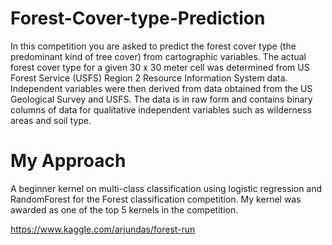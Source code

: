 # Forest-Cover-type-Prediction

In this competition you are asked to predict the forest cover type (the predominant kind of tree cover) from cartographic variables. The actual forest cover type for a given 30 x 30 meter cell was determined from US Forest Service (USFS) Region 2 Resource Information System data. Independent variables were then derived from data obtained from the US Geological Survey and USFS. The data is in raw form and contains binary columns of data for qualitative independent variables such as wilderness areas and soil type.

# My Approach 

A beginner kernel on multi-class classification using logistic regression and RandomForest for the Forest classification competition.
My kernel was awarded as one of the top 5 kernels in the competition.

https://www.kaggle.com/arjundas/forest-run

